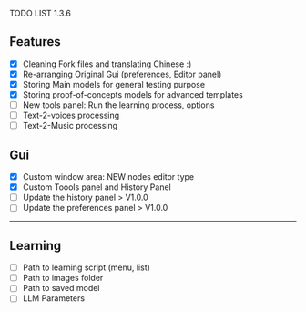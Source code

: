 TODO LIST 1.3.6

## Features
- [x] Cleaning Fork files and translating Chinese :)
- [x] Re-arranging Original Gui (preferences, Editor panel)
- [x] Storing Main models for general testing purpose
- [x] Storing proof-of-concepts models for advanced templates
- [ ] New tools panel: Run the learning process, options
- [ ] Text-2-voices processing
- [ ] Text-2-Music processing

## Gui
- [x] Custom window area: NEW nodes editor type
- [x] Custom Toools panel and History Panel
- [ ] Update the history panel > V1.0.0
- [ ] Update the preferences panel > V1.0.0

---

## Learning
- [ ] Path to learning script (menu, list)
- [ ] Path to images folder
- [ ] Path to saved model
- [ ] LLM Parameters
